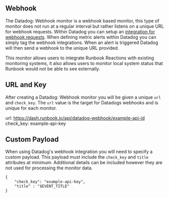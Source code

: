 ## Webhook

The Datadog: Webhook monitor is a webhook based monitor, this type of monitor does not run at a regular interval but rather listens on a unique URL for webhook requests. Within Datadog you can setup an [integration for webhook requests](http://docs.datadoghq.com/integrations/webhooks/). When defining metric alerts within Datadog you can simply tag the webhook integrations. When an alert is triggered Datadog will then send a webhook to the unique URL provided.

This monitor allows users to integrate Runbook Reactions with existing monitoring systems, it also allows users to monitor local system status that Runbook would not be able to see externally.

## URL and Key

After creating a Datadog: Webhook monitor you will be given a unique `url` and `check_key`. The `url` value is the target for Datadogs webhooks and is unique for each monitor.

url: https://dash.runbook.io/api/datadog-webhook/example-api-id
check_key: example-api-key

## Custom Payload

When using Datadog's webhook integration you will need to specify a custom payload. This payload must include the `check_key` and `title` attributes at minimum. Additional details can be included however they are not used for processing the monitor data.

    { 
        "check_key": "example-api-key",
        "title" : "$EVENT_TITLE"
    }
            
